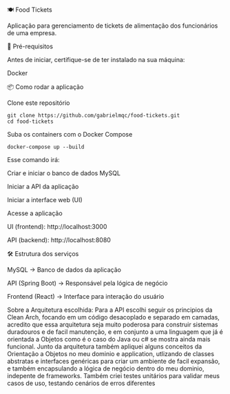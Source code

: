🍽️ Food Tickets

Aplicação para gerenciamento de tickets de alimentação dos funcionários de uma empresa.

🚀 Pré-requisitos

Antes de iniciar, certifique-se de ter instalado na sua máquina:

  Docker

📦 Como rodar a aplicação
  
  Clone este repositório
  
    git clone https://github.com/gabrielmqc/food-tickets.git
    cd food-tickets
    
  
  Suba os containers com o Docker Compose
  
    docker-compose up --build


Esse comando irá:

  Criar e iniciar o banco de dados MySQL
  
  Iniciar a API da aplicação
  
  Iniciar a interface web (UI)

Acesse a aplicação

  UI (frontend): http://localhost:3000
  
  API (backend): http://localhost:8080

🛠️ Estrutura dos serviços

  MySQL → Banco de dados da aplicação
  
  API (Spring Boot) → Responsável pela lógica de negócio
  
  Frontend (React) → Interface para interação do usuário

Sobre a Arquitetura escolhida:
  Para a API escolhi seguir os principios da Clean Arch, focando em um código desacoplado e separado em camadas, acredito que essa arquitetura seja muito poderosa para construir sistemas duradouros e de facil manutenção, e em conjunto a uma linguagem que já é orientada a Objetos como é o caso do Java ou c#
  se mostra ainda mais funcional.
  Junto da arquitetura também apliquei alguns conceitos da Orientação a Objetos no meu dominio e application, utlizando de classes abstratas e interfaces genéricas para criar um ambiente de facil expansão, e também encapsulando a lógica de negócio dentro do meu dominio, indepente de frameworks.
  Também criei testes unitários para validar meus casos de uso, testando cenários de erros diferentes
  
